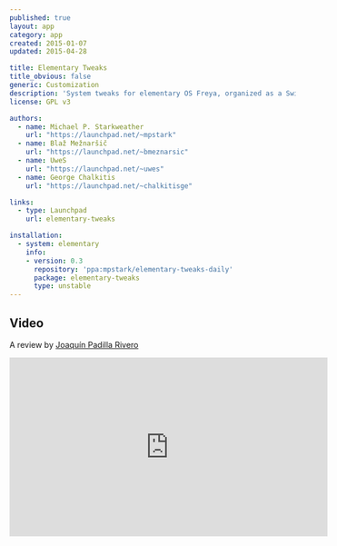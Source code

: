 ```yaml
---
published: true
layout: app
category: app
created: 2015-01-07
updated: 2015-04-28

title: Elementary Tweaks
title_obvious: false
generic: Customization
description: 'System tweaks for elementary OS Freya, organized as a Switchboard plugin.'
license: GPL v3

authors:
  - name: Michael P. Starkweather
    url: "https://launchpad.net/~mpstark"
  - name: Blaž Mežnaršič
    url: "https://launchpad.net/~bmeznarsic"
  - name: UweS
    url: "https://launchpad.net/~uwes"
  - name: George Chalkitis
    url: "https://launchpad.net/~chalkitisge"

links:
  - type: Launchpad
    url: elementary-tweaks

installation:
  - system: elementary
    info:
    - version: 0.3
      repository: 'ppa:mpstark/elementary-tweaks-daily'
      package: elementary-tweaks
      type: unstable
---
```

## Video
A review by [Joaquín Padilla Rivero](https://www.youtube.com/channel/UC_im4PuM9ViTNjaUf2cXmgg)

<iframe width="560" height="315" src="https://www.youtube.com/embed/1WjB1LZjp-k" frameborder="0" allowfullscreen></iframe>